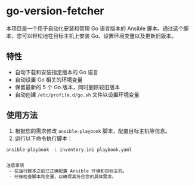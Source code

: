 # go-version-fetcher

本项目是一个用于自动化安装和管理 Go 语言版本的 Ansible 脚本。通过这个脚本，您可以轻松地在目标主机上安装 Go、设置环境变量以及更新旧版本。

## 特性

- 自动下载和安装指定版本的 Go 语言
- 自动设置 Go 相关的环境变量
- 保留最新的 5 个 Go 版本，同时删除较旧版本
- 自动创建 `/etc/profile.d/go.sh` 文件以设置环境变量

## 使用方法

1. 根据您的需求修改 `ansible-playbook` 脚本，配置目标主机等信息。
2. 运行以下命令执行脚本：

```bash
ansible-playbook -i inventory.ini playbook.yaml


注意事项
 - 在运行脚本之前已正确配置 Ansible 环境和目标主机。
 - 仔细检查脚本和变量，以确保其符合您的具体需求。
